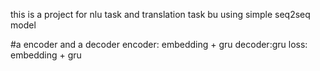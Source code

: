 this is a project for nlu task and translation task bu using simple seq2seq model

#a encoder and a decoder
encoder: embedding + gru
decoder:gru
loss: embedding + gru
